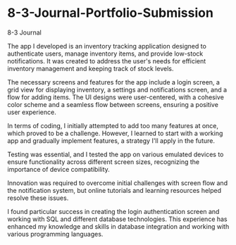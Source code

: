# 8-3-Journal-Portfolio-Submission
8-3 Journal


The app I developed is an inventory tracking application designed to authenticate users, manage inventory items, and provide low-stock notifications. It was created to address the user's needs for efficient inventory management and keeping track of stock levels.

The necessary screens and features for the app include a login screen, a grid view for displaying inventory, a settings and notifications screen, and a flow for adding items. The UI designs were user-centered, with a cohesive color scheme and a seamless flow between screens, ensuring a positive user experience.

In terms of coding, I initially attempted to add too many features at once, which proved to be a challenge. However, I learned to start with a working app and gradually implement features, a strategy I'll apply in the future.

Testing was essential, and I tested the app on various emulated devices to ensure functionality across different screen sizes, recognizing the importance of device compatibility.

Innovation was required to overcome initial challenges with screen flow and the notification system, but online tutorials and learning resources helped resolve these issues.

I found particular success in creating the login authentication screen and working with SQL and different database technologies. This experience has enhanced my knowledge and skills in database integration and working with various programming languages.
